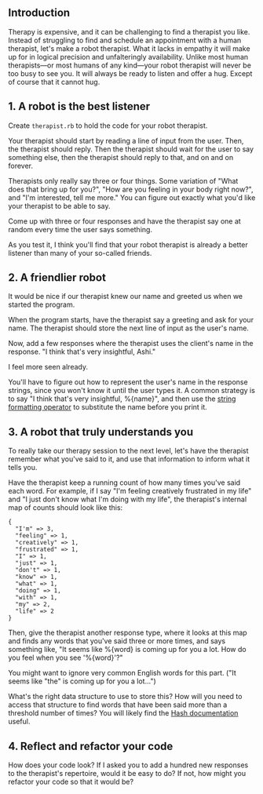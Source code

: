 ## Introduction ##

Therapy is expensive, and it can be challenging to find a therapist you like.
Instead of struggling to find and schedule an appointment with a human
therapist, let's make a robot therapist. What it lacks in empathy it will make
up for in logical precision and unfalteringly availability. Unlike most human
therapists—or most humans of any kind—your robot therapist will never be too
busy to see you. It will always be ready to listen and offer a hug. Except of
course that it cannot hug.

## 1. A robot is the best listener ##

Create `therapist.rb` to hold the code for your robot therapist.

Your therapist should start by reading a line of input from the user. Then,
the therapist should reply. Then the therapist should wait for the user to
say something else, then the therapist should reply to that, and on and on
forever.

Therapists only really say three or four things. Some variation of "What does
that bring up for you?", "How are you feeling in your body right now?", and
"I'm interested, tell me more." You can figure out exactly what you'd like
your therapist to be able to say.

Come up with three or four responses and have the therapist say one at
random every time the user says something.

As you test it, I think you'll find that your robot therapist is already a
better listener than many of your so-called friends.

## 2. A friendlier robot ##

It would be nice if our therapist knew our name and greeted us when we
started the program.

When the program starts, have the therapist say a greeting and ask for
your name. The therapist should store the next line of input as the
user's name.

Now, add a few responses where the therapist uses the client's name in the
response. "I think that's very insightful, Ashi."

I feel more seen already.

You'll have to figure out how to represent the user's name in the response
strings, since you won't know it until the user types it. A common strategy
is to say "I think that's very insightful, %{name}", and then use the [string formatting operator](http://ruby-doc.org//core-2.2.0/String.html#method-i-25)
to substitute the name before you print it.

## 3. A robot that truly understands you ##

To really take our therapy session to the next level, let's have the therapist
remember what you've said to it, and use that information to inform what it
tells you.

Have the therapist keep a running count of how many times you've said each
word. For example, if I say "I'm feeling creatively frustrated in my life" and "I just
don't know what I'm doing with my life", the therapist's internal map of
counts should look like this:

    {
      "I'm" => 3,
      "feeling" => 1,
      "creatively" => 1,
      "frustrated" => 1,
      "I" => 1,
      "just" => 1,
      "don't" => 1,
      "know" => 1,
      "what" => 1,
      "doing" => 1,
      "with" => 1,
      "my" => 2,
      "life" => 2
    }

Then, give the therapist another response type, where it looks at this map and
finds any words that you've said three or more times, and says something like,
"It seems like %{word} is coming up for you a lot. How do you feel when you see '%{word}'?"

You might want to ignore very common English words for this part. ("It seems
like "the" is coming up for you a lot...")

What's the right data structure to use to store this? How will you need to
access that structure to find words that have been said more than a threshold
number of times? You will likely find the [Hash documentation](http://ruby-doc.org//core-2.2.0/Hash.html) useful.

## 4. Reflect and refactor your code ##

How does your code look? If I asked you to add a hundred new responses to the
therapist's repertoire, would it be easy to do? If not, how might you refactor
your code so that it would be?


